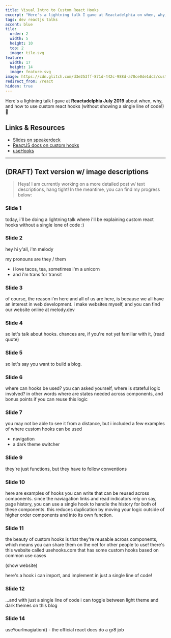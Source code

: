 ```yaml
---
title: Visual Intro to Custom React Hooks
excerpt: "Here's a lightning talk I gave at Reactadelphia on when, why, and how to use custom react hooks (without showing a single line of code!)"
tags: dev reactjs talks
accent: blue
tile:
  order: 2
  width: 5
  height: 10
  top: 2
  image: tile.svg
feature:
  width: 17
  height: 14
  image: feature.svg
image: https://cdn.glitch.com/d3e253ff-871d-442c-988d-a70ce0de1dc3/custom-hooks-meta-preview.png
redirect_from: /react
hidden: true
---
```


Here's a lightning talk I gave at **Reactadelphia July 2019** about when, why, and how to use custom react hooks (without showing a single line of code!) 🎣

<script async class="speakerdeck-embed" data-id="64cb3c0a70754bb9970226d940088e12" data-ratio="1.77777777777778" src="//speakerdeck.com/assets/embed.js"></script>

## Links & Resources

- [Slides on speakerdeck](https://speakerdeck.com/pixely/visual-intro-to-custom-react-hooks)
- [ReactJS docs on custom hooks](https://reactjs.org/docs/hooks-custom.html)
- [useHooks](https://usehooks.com/)

---

## (DRAFT) Text version w/ image descriptions

> Heya! I am currently working on a more detailed post w/ text descriptions, hang tight! In the meantime, you can find my progress below:

### Slide 1

today, i'll be doing a lightning talk where i'll be explaining custom react hooks without a single lone of code :)

### Slide 2

hey hi y'all, i'm melody

my pronouns are they / them

- i love tacos, tea, sometimes i'm a unicorn
- and i'm trans for transit

### Slide 3

of course, the reason i'm here and all of us are here, is because we all have an interest in web development. i make websites myself, and you can find our website online at melody.dev

### Slide 4

so let's talk about hooks. chances are, if you're not yet familiar with it, (read quote)

### Slide 5

so let's say you want to build a blog.

### Slide 6

where can hooks be used? you can asked yourself, where is stateful logic involved? in other words where are states needed across components, and bonus points if you can reuse this logic

### Slide 7

you may not be able to see it from a distance, but i included a few examples of where custom hooks can be used

- navigation
- a dark theme switcher

### Slide 9

they're just functions, but they have to follow conventions

### Slide 10

here are examples of hooks you can write that can be reused across components. since the naviagation links and read indicators rely on say, page history, you can use a single hook to handle the history for both of these components. this reduces duplication by moving your logic outside of higher order components and into its own function.

### Slide 11

the beauty of custom hooks is that they're reusable across components, which means you can share them on the net for other people to use! there's this website called usehooks.com that has some custom hooks based on common use cases

(show website)

here's a hook i can import, and implement in just a single line of code!

### Slide 12

...and with just a single line of code i can toggle between light theme and dark themes on this blog

### Slide 14

useYourImagiation() - the official react docs do a gr8 job